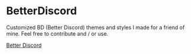 # BetterDiscord

Customized BD (Better Discord) themes and styles I made for a friend of mine.
Feel free to contribute and / or use.

<a href="https://betterdiscord.app/" target="_blank">Better Discord</a>

